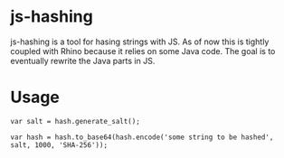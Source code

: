 js-hashing
=============

js-hashing is a tool for hasing strings with JS.
As of now this is tightly coupled with Rhino because it relies on some Java code.
The goal is to eventually rewrite the Java parts in JS.


Usage
=============

`var salt = hash.generate_salt();`

`var hash = hash.to_base64(hash.encode('some string to be hashed', salt, 1000, 'SHA-256'));`